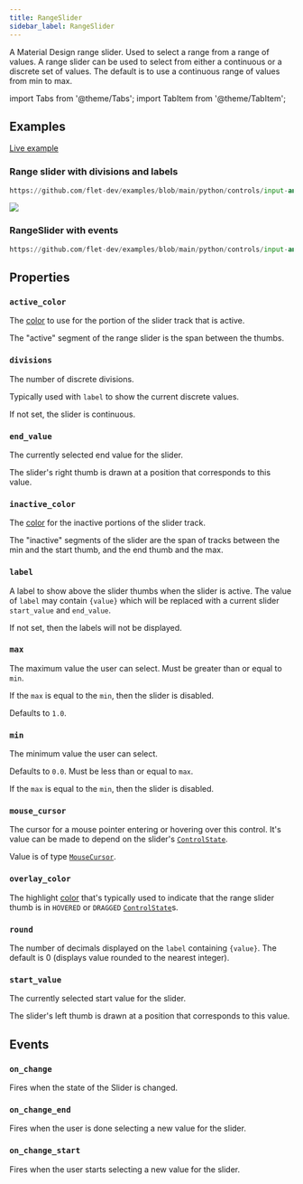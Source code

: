 ```yaml
---
title: RangeSlider
sidebar_label: RangeSlider
---
```


A Material Design range slider. Used to select a range from a range of values.
A range slider can be used to select from either a continuous or a discrete set of values.
The default is to use a continuous range of values from min to max.

import Tabs from '@theme/Tabs';
import TabItem from '@theme/TabItem';

## Examples

[Live example](https://flet-controls-gallery.fly.dev/input/rangeslider)

### Range slider with divisions and labels


```python reference
https://github.com/flet-dev/examples/blob/main/python/controls/input-and-selections/range-slider/range-slider-example.py
```


<img src="/img/docs/controls/rangeslider/rangeslider.gif" className="screenshot-70"/>

### RangeSlider with events



```python reference
https://github.com/flet-dev/examples/blob/main/python/controls/input-and-selections/range-slider/range-slider-with-event.py
```


## Properties

### `active_color`

The [color](/docs/reference/colors) to use for the portion of the slider track that is active.

The "active" segment of the range slider is the span between the thumbs.

### `divisions`

The number of discrete divisions.

Typically used with `label` to show the current discrete values.

If not set, the slider is continuous.

### `end_value`

The currently selected end value for the slider.

The slider's right thumb is drawn at a position that corresponds to this value.

### `inactive_color`

The [color](/docs/reference/colors) for the inactive portions of the slider track.

The "inactive" segments of the slider are the span of tracks between the min and the start thumb, and the end thumb and the max.

### `label`

A label to show above the slider thumbs when the slider is active. The value of `label` may contain `{value}` which will be replaced with a current slider `start_value` and `end_value`.

If not set, then the labels will not be displayed.

### `max`

The maximum value the user can select. Must be greater than or equal to `min`.

If the `max` is equal to the `min`, then the slider is disabled.

Defaults to `1.0`.

### `min`

The minimum value the user can select.

Defaults to `0.0`. Must be less than or equal to `max`.

If the `max` is equal to the `min`, then the slider is disabled.

### `mouse_cursor`

The cursor for a mouse pointer entering or hovering over this control. It's value can be made to depend on the slider's [`ControlState`](/docs/reference/types/controlstate).

Value is of type [`MouseCursor`](/docs/reference/types/mousecursor).

### `overlay_color`

The highlight [color](/docs/reference/colors) that's typically used to indicate that the range slider thumb is
in `HOVERED` or `DRAGGED` [`ControlState`](/docs/reference/types/controlstate)s.

### `round`

The number of decimals displayed on the `label` containing `{value}`. The default is 0 (displays value rounded to the nearest integer).

### `start_value`

The currently selected start value for the slider.

The slider's left thumb is drawn at a position that corresponds to this value.

## Events

### `on_change`

Fires when the state of the Slider is changed.

### `on_change_end`

Fires when the user is done selecting a new value for the slider.

### `on_change_start`

Fires when the user starts selecting a new value for the slider.